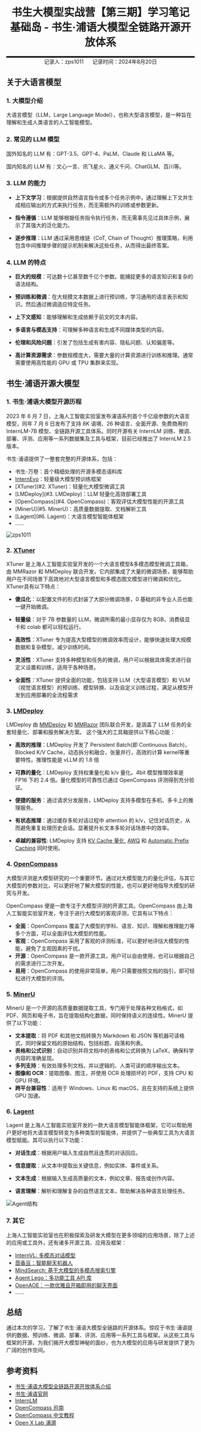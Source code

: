 <div style="border-bottom: 4px solid black; width: 100%; box-sizing: border-box; text-align: center; padding-top: 0.1rem;" align="center">
    <h1>书生大模型实战营【第三期】学习笔记<br/><span>基础岛 - 书生·浦语大模型全链路开源开放体系</span></h1>
</div>
<div style="text-align: center;" align="center">
    记录人：zps1011&nbsp;&nbsp;&nbsp;&nbsp;&nbsp;&nbsp;记录时间：2024年8月20日
</div>

## 关于大语言模型

### 1. 大模型介绍

大语言模型（LLM，Large Language Model），也称大型语言模型，是一种旨在理解和生成人类语言的人工智能模型。

### 2. 常见的 LLM 模型

国外知名的 LLM 有：GPT-3.5、GPT-4、PaLM、Claude 和 LLaMA 等。

国内知名的 LLM 有：文心一言、讯飞星火、通义千问、ChatGLM、百川等。

### 3. LLM 的能力

- **上下文学习**：根据提供自然语言指令或多个任务示例中，通过理解上下文并生成相应输出的方式来执行任务，而无需额外的训练或参数更新。

- **指令遵循**：LLM 能够根据任务指令执行任务，而无需事先见过具体示例，展示了其强大的泛化能力。

- **逐步推理**：LLM 通过采用思维链（CoT, Chain of Thought）推理策略，利用包含中间推理步骤的提示机制来解决这些任务，从而得出最终答案。

### 4. LLM 的特点

- **巨大的规模**：可达数十亿甚至数千亿个参数。能捕捉更多的语言知识和复杂的语法结构。

- **预训练和微调**：在大规模文本数据上进行预训练，学习通用的语言表示和知识。然后通过微调适应特定任务。

- **上下文感知**：能够理解和生成依赖于前文的文本内容。

- **多语言与模态支持**：可理解多种语言和生成不同媒体类型的内容。

- **伦理和风险问题**：引发了包括生成有害内容、隐私问题、认知偏差等。

- **高计算资源需求**：参数规模庞大，需要大量的计算资源进行训练和推理。通常需要使用高性能的 GPU 或 TPU 集群来实现。

## 书生·浦语开源大模型

### 1. 书生·浦语大模型开源历程

2023 年 6 月 7 日，上海人工智能实验室发布浦语系列首个千亿级参数的大语言模型，同年 7 月 6 日发布了支持 8K 语境、26 种语言、全面开源、免费商用的 InternLM-7B 模型、全链路开源工具体系。同时开源有关 InternLM 训练、微调、部署、评测、应用等一系列数据集及工具与框架，目前已经推出了 InternLM 2.5 版本。

书生·浦语提供了一整套完整的开源体系，包括：

- 书生-万卷：首个精细处理的开源多模态语料库
- [InternEvo](https://github.com/InternLM/InternEvo/)：轻量级大模型预训练框架
- [XTuner](#2. XTuner)：轻量化大模型微调工具
- [LMDeploy](#3. LMDeploy)：LLM 轻量化高效部署工具
- [OpenCompass](#4. OpenCompass)：客观评估大模型性能的开源工具
- [MinerU](#5. MinerU)：高质量数据提取、文档解析工具
- [Lagent](#6. Lagent)：大语言模型智能体框架
- ……

![zps1011](https://github.com/zps1011/zps1011_learning_notes/blob/main/%E7%BB%84%E9%98%9F%E5%AD%A6%E4%B9%A0/internLM_study/images/L1-1-HelloIntern-01.png)

### 2. [XTuner](https://github.com/InternLM/xtuner)

XTuner 是上海人工智能实验室开发的一个大语言模型&多模态模型微调工具箱，由 MMRazor 和 MMDeploy 联合开发，它内部集成了大量的微调场景，能够帮助用户在不同场景下高效地对大型语言模型和多模态图文模型进行微调和优化。XTuner具有以下特点：

- **傻瓜化**：以配置文件的形式封装了大部分微调场景，0 基础的非专业人员也能一键开始微调。

- **轻量级**：对于 7B 参数量的 LLM，微调所需的最小显存仅为 8GB，消费级显卡和 colab 都可以轻松运行。

- **高效性**：XTuner 专为提高大型模型的微调效率而设计，能够快速处理大规模数据和复杂模型，减少训练时间。

- **灵活性**：XTuner 支持多种模型和任务的微调，用户可以根据具体需求进行自定义设置和训练，适用于各种场景。

- **全面性**：XTuner 提供全面的功能，包括支持 LLM（大型语言模型）和 VLM（视觉语言模型）的预训练、模型转换、以及自定义训练过程，满足从模型开发到应用部署的全流程需求

### 3. [LMDeploy](https://github.com/InternLM/lmdeploy)

LMDeploy 由 [MMDeploy](https://github.com/open-mmlab/mmdeploy) 和 [MMRazor](https://github.com/open-mmlab/mmrazor) 团队联合开发，是涵盖了 LLM 任务的全套轻量化、部署和服务解决方案。 这个强大的工具箱提供以下核心功能：
- **高效的推理**：LMDeploy 开发了 Persistent Batch(即 Continuous Batch)，Blocked K/V Cache，动态拆分和融合，张量并行，高效的计算 kernel等重要特性。推理性能是 vLLM 的 1.8 倍

- **可靠的量化**：LMDeploy 支持权重量化和 k/v 量化。4bit 模型推理效率是 FP16 下的 2.4 倍。量化模型的可靠性已通过 OpenCompass 评测得到充分验证。

- **便捷的服务**：通过请求分发服务，LMDeploy 支持多模型在多机、多卡上的推理服务。

- **有状态推理**：通过缓存多轮对话过程中 attention 的 k/v，记住对话历史，从而避免重复处理历史会话。显著提升长文本多轮对话场景中的效率。

- **卓越的兼容性**: LMDeploy 支持 [KV Cache 量化](https://github.com/InternLM/lmdeploy/blob/main/docs/zh_cn/quantization/kv_quant.md), [AWQ](https://github.com/InternLM/lmdeploy/blob/main/docs/zh_cn/quantization/w4a16.md) 和 [Automatic Prefix Caching](https://github.com/InternLM/lmdeploy/blob/main/docs/zh_cn/inference/turbomind_config.md) 同时使用。

### 4. [OpenCompass](https://github.com/open-compass/opencompass)

大模型评测是大模型研究的一个重要环节。通过对大模型能力的量化评估，与其它大模型的参数对比，可以更好地了解大模型的性能，也可以更好地指导大模型的研究与开发。

OpenCompass 便是一款专注于大模型评测的开源工具。OpenCompass 由上海人工智能实验室开发，专注于进行大模型的客观评测，它具有以下特点：

- **全面**：OpenCompass 覆盖了大模型的学科、语言、知识、理解和推理能力等多个方面，可以全面评估大模型的性能。
- **客观**：OpenCompass 采用了客观的评测标准，可以更好地评估大模型的性能，避免了主观因素的干扰。
- **开源**：OpenCompass 是一款开源工具，用户可以自由使用，也可以根据自己的需求进行二次开发。
- **易用**：OpenCompass 的使用非常简单，用户只需要按照文档的指引，即可轻松进行大模型的评测。

### 5. [MinerU](https://github.com/opendatalab/MinerU)

MinerU 是一个开源的高质量数据提取工具，专门用于处理各种文档格式，如 PDF、网页和电子书，旨在提取结构化数据，同时保持语义的连续性。MinerU 提供了以下功能：

- **文本提取**：将 PDF 和其他文档转换为 Markdown 和 JSON 等机器可读格式，同时保留文档的原始结构，包括标题、段落和列表。
- **表格和公式识别**：自动识别并将文档中的表格和公式转换为 LaTeX，确保科学内容的准确呈现。
- **多列支持**：有效处理多列文档，并以逻辑的、人类可读的顺序输出文本。
- **图像和 OCR**：提取图像、图注，并使用 OCR 处理损坏的 PDF，支持 CPU 和 GPU 环境。
- **跨平台兼容性**：适用于 Windows、Linux 和 macOS，且在支持的系统上提供 GPU 加速。

### 6. [Lagent](https://github.com/InternLM/lagent)

Lagent 是上海人工智能实验室开发的一款大语言模型智能体框架，它可以帮助用户更好地将大语言模型转变为多种类型的智能体，并提供了一些典型工具为大语言模型赋能。其可以执行以下功能：

- **对话生成**：根据用户输入生成自然且连贯的对话回应。

- **信息提取**：从文本中提取出关键信息，例如实体、事件或关系。

- **文本生成**：根据输入生成高质量的文本，例如文章、报告或创作内容。

- **语言理解**：解析和理解复杂的自然语言文本，帮助解决各种语言处理任务。

![Agent结构](https://github.com/InternLM/lagent/assets/24351120/cefc4145-2ad8-4f80-b88b-97c05d1b9d3e)


### 7. 其它

上海人工智能实验室也在积极探索及研发大模型在更多领域的应用场景，除了上述的应用或工具外，还有诸多开源工具、应用及框架：

- [InternVL: 多模态对话模型](https://github.com/OpenGVLab/InternVL)
- [茴香豆：智能聊天机器人](https://github.com/InternLM/HuixiangDou)
- [MindSearch: 基于大模型的多模态搜索引擎](https://github.com/InternLM/MindSearch)
- [Agent Lego：多功能工具 API 库](https://github.com/InternLM/agentlego?tab=readme-ov-file)
- [OpenAOE：一款优雅且开箱即用的聊天界面](https://github.com/InternLM/OpenAOE)
- ......

## 总结

通过本次的学习，了解了书生·浦语大模型全链路的开源体系。惊叹于书生·浦语提供的数据、预训练、微调、部署、评测、应用等一系列工具与框架。从这些工具与框架的开源，为我们揭开大模型神秘的面纱，也为大模型的应用与研发提供了更为广阔的创作空间。

## 参考资料

- [书生·浦语大模型全链路开源开放体系介绍](https://www.bilibili.com/video/BV18142187g5)
- [书生·浦语官网 ](https://internlm.intern-ai.org.cn/)
- [InternLM](https://github.com/InternLM)
- [OpenCompass 司南](https://opencompass.org.cn/home)
- [OpenCompass 中文教程](https://opencompass.readthedocs.io/zh-cn/latest/)
- [Open X Lab 浦源](https://openxlab.org.cn/home)
